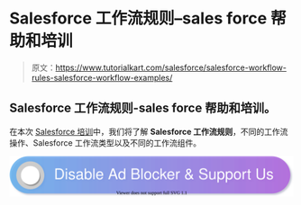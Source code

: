 # Salesforce 工作流规则–sales force 帮助和培训

> 原文：<https://www.tutorialkart.com/salesforce/salesforce-workflow-rules-salesforce-workflow-examples/>

## Salesforce 工作流规则-sales force 帮助和培训。

在本次 [Salesforce 培训](https://www.tutorialkart.com/salesforce/salesforce-rollup-summary-field/)中，我们将了解 **Salesforce 工作流规则**，不同的工作流操作、Salesforce 工作流类型以及不同的工作流组件。

[![](img/925da31b32d6bc3827932f6c8afb11bb.png)](https://www.tutorialkart.com/)